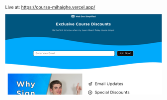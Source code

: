 Live at: https://course-mihaighe.vercel.app/

![Alt text](/content/Screen1.png?raw=true "Screen1")

